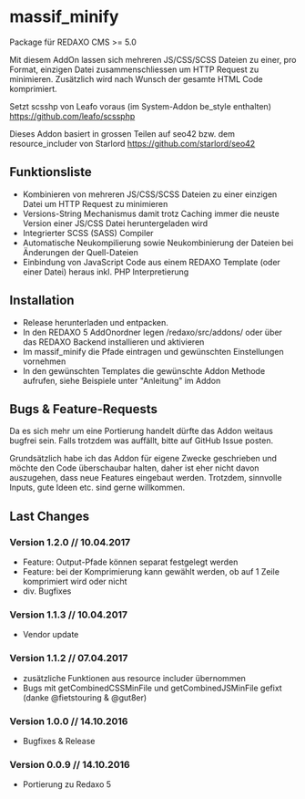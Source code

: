 massif_minify
================

Package für REDAXO CMS >= 5.0

Mit diesem AddOn lassen sich mehreren JS/CSS/SCSS Dateien zu einer, 
pro Format, einzigen Datei zusammenschliessen um HTTP Request zu minimieren.
Zusätzlich wird nach Wunsch der gesamte HTML Code komprimiert.

Setzt scsshp von Leafo voraus (im System-Addon be_style enthalten)
https://github.com/leafo/scssphp    

Dieses Addon basiert in grossen Teilen auf seo42 bzw. dem resource_includer von Starlord
https://github.com/starlord/seo42

Funktionsliste
-------

* Kombinieren von mehreren JS/CSS/SCSS Dateien zu einer einzigen Datei um HTTP Request zu minimieren
* Versions-String Mechanismus damit trotz Caching immer die neuste Version einer JS/CSS Datei heruntergeladen wird
* Integrierter SCSS (SASS) Compiler
* Automatische Neukompilierung sowie Neukombinierung der Dateien bei Änderungen der Quell-Dateien
* Einbindung von JavaScript Code aus einem REDAXO Template (oder einer Datei) heraus inkl. PHP Interpretierung

Installation
-------

* Release herunterladen und entpacken.
* In den REDAXO 5 AddOnordner legen /redaxo/src/addons/ oder über das REDAXO Backend installieren und aktivieren
* Im massif_minify die Pfade eintragen und gewünschten Einstellungen vornehmen
* In den gewünschten Templates die gewünschte Addon Methode aufrufen, siehe Beispiele unter "Anleitung" im Addon


Bugs & Feature-Requests
-------

Da es sich mehr um eine Portierung handelt dürfte das Addon weitaus bugfrei sein. Falls trotzdem was auffällt, bitte auf GitHub Issue posten.

Grundsätzlich habe ich das Addon für eigene Zwecke geschrieben und möchte den Code überschaubar halten, daher ist eher nicht davon auszugehen, dass neue Features eingebaut werden. Trotzdem, sinnvolle Inputs, gute Ideen etc. sind gerne willkommen.


Last Changes
-------

### Version 1.2.0 // 10.04.2017

- Feature: Output-Pfade können separat festgelegt werden
- Feature: bei der Komprimierung kann gewählt werden, ob auf 1 Zeile komprimiert wird oder nicht
- div. Bugfixes

### Version 1.1.3 // 10.04.2017

- Vendor update

### Version 1.1.2 // 07.04.2017

- zusätzliche Funktionen aus resource includer übernommen
- Bugs mit getCombinedCSSMinFile und getCombinedJSMinFile gefixt (danke @fietstouring & @gut8er)


### Version 1.0.0 // 14.10.2016

- Bugfixes & Release

### Version 0.0.9 // 14.10.2016

- Portierung zu Redaxo 5
